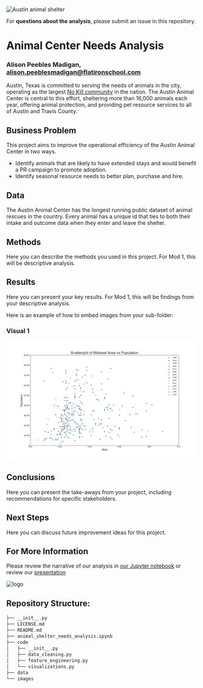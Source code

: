 ![Austin animal shelter](https://esadoctors.com/wp-content/uploads/2019/10/austin-animal-center.jpg)

For **questions about the analysis**, please submit an issue in this repository.

# Animal Center Needs Analysis
### Alison Peebles Madigan, alison.peeblesmadigan@flatironschool.com

Austin, Texas is committed to serving the needs of animals in the city, operating as the largest [No Kill community](https://bestfriends.org/2025-goal/what-no-kill-really-means) in the nation. The Austin Animal Center is central to this effort, sheltering more than 16,000 animals each year, offering animal protection, and providing pet resource services to all of Austin and Travis County.

## Business Problem

This project aims to improve the operational efficiency of the Austin Animal Center in two ways.

- Identify animals that are likely to have extended stays and would benefit a PR campaign to promote adoption.
- Identify seasonal resource needs to better plan, purchase and hire. 

## Data

The Austin Animal Center has the longest running public dataset of animal rescues in the country. Every animal has a unique id that ties to both their intake and outcome data when they enter and leave the shelter.

## Methods

Here you can describe the methods you used in this project. For Mod 1, this will be descriptive analysis. 

## Results

Here you can present your key results. For Mod 1, this will be findings from your descriptive analysis.

Here is an example of how to embed images from your sub-folder:

### Visual 1
![graph1](./images/viz1.png)

## Conclusions

Here you can present the take-aways from your project, including recommendations for specific stakeholders.

## Next Steps

Here you can discuss future improvement ideas for this project.

## For More Information

Please review the narrative of our analysis in [our Jupyter notebook](./animal_shelter_needs_analysis.ipynb) or review our [presentation](./SampleProjectSlides.pdf)

![logo](https://s3.amazonaws.com/petfinder-us-east-1-petimages-prod/organization-photos/38395/38395-1.jpg?bust=2017-11-29+23%3A50%3A49)

## Repository Structure:

```
├── __init__.py
├── LICENSE.md
├── README.md
├── animal_shelter_needs_analysis.ipynb
├── code
│   ├── __init__.py
│   ├── data_cleaning.py
│   ├── feature_engineering.py
│   └── visualizations.py
├── data
└── images
```
